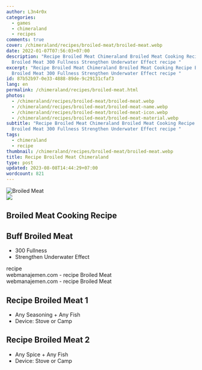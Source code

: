 ```yaml
---
author: L3n4r0x
categories:
  - games
  - chimeraland
  - recipes
comments: true
cover: /chimeraland/recipes/broiled-meat/broiled-meat.webp
date: 2022-01-07T07:56:03+07:00
description: "Recipe Broiled Meat Chimeraland Broiled Meat Cooking Recipe Buff
  Broiled Meat 300 Fullness Strengthen Underwater Effect recipe "
excerpt: "Recipe Broiled Meat Chimeraland Broiled Meat Cooking Recipe Buff
  Broiled Meat 300 Fullness Strengthen Underwater Effect recipe "
id: 87b52b97-0e33-4888-89de-9c29131cfaf3
lang: en
permalink: /chimeraland/recipes/broiled-meat.html
photos:
  - /chimeraland/recipes/broiled-meat/broiled-meat.webp
  - /chimeraland/recipes/broiled-meat/broiled-meat-name.webp
  - /chimeraland/recipes/broiled-meat/broiled-meat-icon.webp
  - /chimeraland/recipes/broiled-meat/broiled-meat-material.webp
subtitle: "Recipe Broiled Meat Chimeraland Broiled Meat Cooking Recipe Buff
  Broiled Meat 300 Fullness Strengthen Underwater Effect recipe "
tags:
  - chimeraland
  - recipe
thumbnail: /chimeraland/recipes/broiled-meat/broiled-meat.webp
title: Recipe Broiled Meat Chimeraland
type: post
updated: 2023-08-08T14:44:29+07:00
wordcount: 821
---
```


<link
  rel="stylesheet"
  href="https://rawcdn.githack.com/dimaslanjaka/Web-Manajemen/870a349/css/bootstrap-5-3-0-alpha3-wrapper.css"
/>
<section id="bootstrap-wrapper">
  <div data-bs-theme="dark">
    <div class="card mb-2">
      <div class="card-body">
        <div class="row g-0">
          <div class="col-sm-4 position-relative mb-2">
            <img
              src="https://www.webmanajemen.com/chimeraland/recipes/broiled-meat/broiled-meat-material.webp"
              class="card-img fit-cover w-100 h-100"
              alt="Broiled Meat"
              data-fancybox="true"
            />
          </div>
          <div class="col-sm-8 mb-2">
            <div class="card-body">
              <div class="d-flex flex-row align-items-center mb-3">
                <img
                  class="d-inline-block me-2"
                  src="https://www.webmanajemen.com/chimeraland/recipes/broiled-meat/broiled-meat-icon.webp"
                  width="auto"
                  height="auto"
                  style="vertical-align: middle"
                />
                <h2 class="fs-5">Broiled Meat Cooking Recipe</h2>
              </div>
              <h2 class="card-title fs-5">Buff Broiled Meat</h2>
              <div class="card-text">
                <ul>
                  <li>300 Fullness</li>
                  <li>Strengthen Underwater Effect</li>
                </ul>
              </div>
              <span class="badge rounded-pill">recipe</span>
            </div>
            <div class="card-footer text-end text-muted mt-auto">
              webmanajemen.com - recipe Broiled Meat
            </div>
          </div>
        </div>
      </div>
      <div class="card-footer text-end text-muted">
        webmanajemen.com - recipe Broiled Meat
      </div>
    </div>
    <div class="row mb-2">
      <div class="col-12 col-lg-6 recipe-item mb-2">
        <div class="card">
          <div class="card-body">
            <h2 class="card-title fs-5">Recipe Broiled Meat 1</h2>
            <div class="card-text">
              <ul>
                <li>Any Seasoning<span> + </span>Any Fish</li>
                <li>Device: Stove or Camp</li>
              </ul>
            </div>
          </div>
        </div>
      </div>
      <div class="col-12 col-lg-6 recipe-item mb-2">
        <div class="card">
          <div class="card-body">
            <h2 class="card-title fs-5">Recipe Broiled Meat 2</h2>
            <div class="card-text">
              <ul>
                <li>Any Spice<span> + </span>Any Fish</li>
                <li>Device: Stove or Camp</li>
              </ul>
            </div>
          </div>
        </div>
      </div>
    </div>
  </div>
</section>